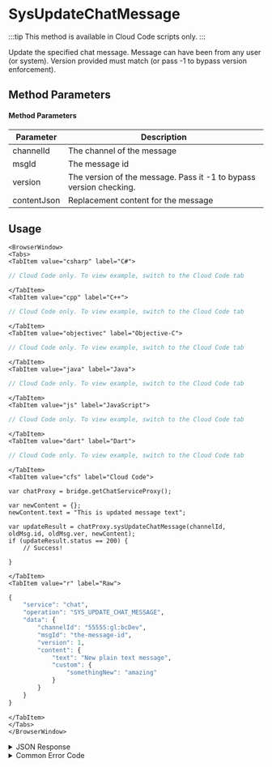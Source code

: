 # SysUpdateChatMessage

:::tip
This method is available in Cloud Code scripts only.
:::

Update the specified chat message. Message can have been from any user (or system). Version provided must match (or pass -1 to bypass version enforcement).




<PartialServop service_name="chat" operation_name="SYS_UPDATE_CHAT_MESSAGE" />

## Method Parameters
#### Method Parameters
Parameter | Description
--------- | -----------
channelId | The channel of the message
msgId | The message id
version | The version of the message. Pass it -1 to bypass version checking.
contentJson | Replacement content for the message

## Usage

```mdx-code-block
<BrowserWindow>
<Tabs>
<TabItem value="csharp" label="C#">
```

```csharp
// Cloud Code only. To view example, switch to the Cloud Code tab
```

```mdx-code-block
</TabItem>
<TabItem value="cpp" label="C++">
```

```cpp
// Cloud Code only. To view example, switch to the Cloud Code tab
```

```mdx-code-block
</TabItem>
<TabItem value="objectivec" label="Objective-C">
```

```objectivec
// Cloud Code only. To view example, switch to the Cloud Code tab
```

```mdx-code-block
</TabItem>
<TabItem value="java" label="Java">
```

```java
// Cloud Code only. To view example, switch to the Cloud Code tab
```

```mdx-code-block
</TabItem>
<TabItem value="js" label="JavaScript">
```

```javascript
// Cloud Code only. To view example, switch to the Cloud Code tab
```

```mdx-code-block
</TabItem>
<TabItem value="dart" label="Dart">
```

```dart
// Cloud Code only. To view example, switch to the Cloud Code tab
```

```mdx-code-block
</TabItem>
<TabItem value="cfs" label="Cloud Code">
```

```cfscript
var chatProxy = bridge.getChatServiceProxy();

var newContent = {};
newContent.text = "This is updated message text";

var updateResult = chatProxy.sysUpdateChatMessage(channelId, oldMsg.id, oldMsg.ver, newContent);
if (updateResult.status == 200) {
    // Success!

}
```

```mdx-code-block
</TabItem>
<TabItem value="r" label="Raw">
```

```r
{
	"service": "chat",
	"operation": "SYS_UPDATE_CHAT_MESSAGE",
	"data": {
		"channelId": "55555:gl:bcDev",
		"msgId": "the-message-id",
		"version": 1,
		"content": {
			"text": "New plain text message",
			"custom": {
				"somethingNew": "amazing"
			}
		}
	}
}
```

```mdx-code-block
</TabItem>
</Tabs>
</BrowserWindow>
```

<details>
<summary>JSON Response</summary>

```json
{
    "status": 200,
    "data": {}
}
```
</details>

<details>
<summary>Common Error Code</summary>

### Status Codes
Code | Name | Description
---- | ---- | -----------
40346 | INSUFFICIDENT_PERMISSIONS | The channel id provided is invalid.
40595 | CHAT_MESSASAGE_NOT_FOUND | The specified message cannot be found
40601 | RTT_NOT_ENABLED | RTT must be enabled for this feature
40603 | CHAT_UNRECOGNIZED_CHANNEL | The specified channel is invalid
40616 | CLOUD_CODE_ONLY | Method only available via cloud code

</details>


